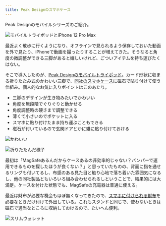 ```yaml
---
title: Peak Designのスマホケース
---
```

Peak Designのモバイルシリーズのご紹介。

![](https://lh4.googleusercontent.com/OnMjGFL6ZkfO0VvYDiUdL-DTMCSAo7VXsz5tfoEaxHPC_Rkk-3o5TtV3xZMfMlFV1Y4kzdnxSxR94hdQAIqTYjOHq8q3Zycwcp_g50kmskIE4lvGj8pygbCqXxfUFjutX-MlUYIWDHrG5_APVBaH0Gri9HsJERlbq9X70KRumZheVFnKNXLkkviOQIoA "モバイルトライポッドとiPhone 12 Pro Max")

最近よく散歩に行くようになり、オフラインで見られるよう保存しておいた動画を外で見たり、iPhoneで動画を撮ったりすることが増えてきた。そうなると角度の微調整ができる三脚があると嬉しいけれど、ごついアイテムを持ち運びたくはない。

そこで導入したのが、[Peak Designのモバイルトライポッド](https://www.amazon.co.jp/dp/B09FRZPLL3)。カード形状に収まる折りたたみ式のかわいい三脚で、[同社のスマホケース](https://www.amazon.co.jp/dp/B09FP3HP7Z?)に磁石で貼り付けて使う仕組み。個人的なお気に入りポイントはこのあたり。

*   三脚のデザインが生き物みたいでかわいい
*   角度を無段階でぐりぐりと動かせる
*   角度調整時の硬さまで調整できる
*   薄くて小さいのでポケットに入る
*   スマホに貼り付けたまま持ち運ぶこともできる
*   磁石が付いているので玄関ドアとかに雑に貼り付けておける

![](https://lh4.googleusercontent.com/gE469IGIOquMOzEYiR6N4dvbdI8PDnwpIDz0YtqTPuvkrP73UDJAEDCBDuXeidnmHmRHuG0owK7vZ2hgoTchpCU7yr6q9ztSqDYW1Wr1KDBv3IyI8SBTbgEOQ7IygTVnLilhg_qC4CzPNFR_h1jXC4my6eVv1HYUG8fTFUyDsM738_Po55l2NTznQPRY "かわいい")

![](https://lh4.googleusercontent.com/GFMMq5SJ-CnFYoLrOIcjzePIihiWoQcFIimXfc6XyqW07KQiV6SU61ZhWOlGVaCD2NQ2WvdckFzBXQBUfnbGD8Vl2ka5SoaDnQHizupTosQxS7ndkqcESeuDSYSHG2dB0P5WuE9m0I4c_moKdMJGBGP5oqpg-iiji5rSEfrgmANQlxVJ0Ax2Q8CwSpYh "折りたたんだ様子")

最初は「MagSafeあるんだからケースあるの非効率的じゃない？バンパーで運用できるものを探したほうが良くない？」と思っていたものの、背面に指を通せるリングも付いてるし、布感のある見た目と触り心地で落ち着いた雰囲気になるし、他の同社製品ともいろいろ組み合わせられるしということで、結果的には大満足。ケースを付けた状態でも、MagSafeの充電器は普通に使える。

最近は財布が必要な機会もほぼ無くなってきたので、[スマホに付けられる財布](https://www.amazon.co.jp/dp/B09FSGW671)を必要なときだけ付けて外出している。これもスタンドと同じで、使わないときは磁石で適当なところに収納しておけるので、たいへん便利。

![](https://lh6.googleusercontent.com/ZAQ-qVo9QGcUcpuTQh-btiWeAkvf9zJ6xOwbAQd3Kl-lkMgUKEhk_hTUxFBMxOZrNjcZrm6quGaw0xzoxK-ZOPQTI0sHk6tLLav8ft3xx_SuvI1UTsQ7Lh0QbWWHZy6-TdO68pvbcdGX23hp5aYdwLsyuBUdm9TzKwWNPF37kSDVbhueph2DriY9eUJV "スリムウォレット")
